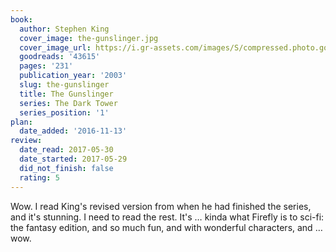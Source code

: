 ```yaml
---
book:
  author: Stephen King
  cover_image: the-gunslinger.jpg
  cover_image_url: https://i.gr-assets.com/images/S/compressed.photo.goodreads.com/books/1554220416l/43615._SX98_.jpg
  goodreads: '43615'
  pages: '231'
  publication_year: '2003'
  slug: the-gunslinger
  title: The Gunslinger
  series: The Dark Tower
  series_position: '1'
plan:
  date_added: '2016-11-13'
review:
  date_read: 2017-05-30
  date_started: 2017-05-29
  did_not_finish: false
  rating: 5
---
```


Wow. I read King's revised version from when he had finished the series, and it's stunning. I need to read the rest. It's … kinda what Firefly is to sci-fi: the fantasy edition, and so much fun, and with wonderful characters, and … wow.
